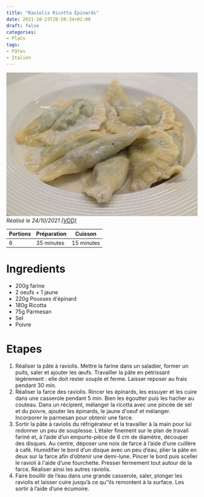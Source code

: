 ```yaml
---
title: "Raviolis Ricotta Épinards"
date: 2021-10-23T20:58:34+02:00
draft: false
categories:
- Plats
tags:
- Pâtes
- Italien
---
```


![Raviolis Ricotta Épinards](/illust/raviolis-ricotta-epinards.jpg#center)
*Réalisé le 24/10/2021 [(VOD)](https://www.twitch.tv/videos/1189211795)*

| Portions | Préparation | Cuisson    |
|----------|-------------|------------|
| 6        | 35 minutes  | 15 minutes |

# Ingredients

- 200g farine
- 2 oeufs + 1 jaune
- 220g Pousses d'épinard
- 180g Ricotta
- 75g Parmesan
- Sel
- Poivre

# Etapes

1) Réaliser la pâte à raviolis. Mettre la farine dans un saladier, former un puits, saler et ajouter les œufs. Travailler la pâte en pétrissant légèrement : elle doit rester souple et ferme. Laisser reposer au frais pendant 30 min.
2) Réaliser la farce des raviolis. Rincer les épinards, les essuyer et les cuire dans une casserole pendant 5 min. Bien les égoutter puis les hacher au couteau. Dans un récipient, mélanger la ricotta avec une pincée de sel et du poivre, ajouter les épinards, le jaune d'oeuf et mélanger. Incorporer le parmesan pour obtenir une farce.
3) Sortir la pâte à raviolis du réfrigérateur et la travailler à la main pour lui redonner un peu de souplesse. L’étaler finement sur le plan de travail fariné et, à l’aide d’un emporte-pièce de 6 cm de diamètre, découper des disques. Au centre, déposer une noix de farce à l’aide d’une cuillère à café. Humidifier le bord d’un disque avec un peu d’eau, plier la pâte en deux sur la farce afin d’obtenir une demi-lune. Pincer le bord puis sceller le ravioli à l'aide d’une fourchette. Presser fermement tout autour de la farce. Réaliser ainsi les autres raviolis.
4) Faire bouillir de l’eau dans une grande casserole, saler, plonger les raviolis et laisser cuire jusqu’à ce qu’’ils remontent à la surface. Les sortir à l’aide d’une écumoire.
